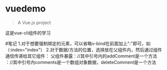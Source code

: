 # vuedemo

> A Vue.js project

这是vue-cli组件的学习

#笔记
1.对于想要强制绑定的元素，可以省略v-bind在前面加上":"即可，如（:index="index"）
2.对于数据/方法的位置，选择放在父组件内，然后通过组件通信传递给其它组件：
  父组件暴露：<Add :addComment="addComment"/>//其中引号内的addComment是一个方法
            ：<list :comments="comments" :deleteComment="deleteComment"/>//其中引号内comments是一个数组对象数据，deleteComment是一个方法

          
